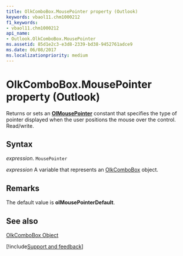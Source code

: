 ```yaml
---
title: OlkComboBox.MousePointer property (Outlook)
keywords: vbaol11.chm1000212
f1_keywords:
- vbaol11.chm1000212
api_name:
- Outlook.OlkComboBox.MousePointer
ms.assetid: 85d1e2c3-e3d8-2339-bd38-9452761adce9
ms.date: 06/08/2017
ms.localizationpriority: medium
---
```



# OlkComboBox.MousePointer property (Outlook)

Returns or sets an **[OlMousePointer](Outlook.OlMousePointer.md)** constant that specifies the type of pointer displayed when the user positions the mouse over the control. Read/write.


## Syntax

_expression_. `MousePointer`

_expression_ A variable that represents an [OlkComboBox](Outlook.OlkComboBox.md) object.


## Remarks

The default value is **olMousePointerDefault**.


## See also


[OlkComboBox Object](Outlook.OlkComboBox.md)

[!include[Support and feedback](~/includes/feedback-boilerplate.md)]